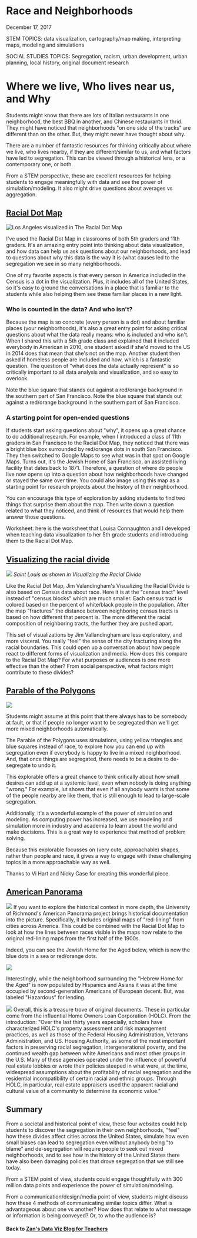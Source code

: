 # Race and Neighborhoods
December 17, 2017

STEM TOPICS: data visualization, cartography/map making, interpreting maps, modeling and simulations

SOCIAL STUDIES TOPICS: Segregation, racism, urban development, urban planning, local history, original document research

# Where we live, Who lives near us, and Why
Students might know that there are lots of Italian restaurants in one neighborhood, the best BBQ in another, and Chinese restaurants in thrid. They might have noticed that neighborhoods "on one side of the tracks" are different than on the other. But, they might never have thought about why. 

There are a number of fantastic resources for thinking critically about where we live, who lives nearby, if they are different/similar to us, and what factors have led to segregation. This can be viewed through a historical lens, or a contemporary one, or both. 

From a STEM perspective, these are excellent resources for helping students to engage meaningfully with data and see the power of simulation/modeling. It also might drive questions about averages vs aggregation. 

## [Racial Dot Map](https://demographics.virginia.edu/DotMap/)
![Los Angeles visualized in The Racial Dot Map](images/racialdotmap.png)

I've used the Racial Dot Map in classrooms of both 5th graders and 11th graders. It's an amazing entry point into thinking about data visualization, and how data can help us ask questions about our neighborhoods, and lead to questions about why this data is the way it is (what causes led to the segregation we see in so many neighborhoods.

One of my favorite aspects is that every person in America included in the Census is a dot in the visualization. Plus, it includes all of the United States, so it's easy to ground the conversations in a place that is familiar to the students while also helping them see these familiar places in a new light. 

### Who is counted in the data? And who isn't? 
Because the map is so concrete (every person is a dot) and about familiar places (your neighborhoods), it's also a great entry point for asking critical questions about what the data really means: who is included and who isn't. When I shared this with a 5th grade class and explained that it included everybody in American in 2010, one student asked if she'd moved to the US in 2014 does that mean that she's not on the map. Another student then asked if homeless people are included and how, which is a fantastic question. The question of "what does the data actually represent" is so critically important to all data analysis and visualization, and so easy to overlook. 

Note the blue square that stands out against a red/orange background in the southern part of San Francisco.
Note the blue square that stands out against a red/orange background in the southern part of San Francisco.

### A starting point for open-ended questions
If students start asking questions about "why", it opens up a great chance to do additional research. For example, when I introduced a class of 11th graders in San Francisco to the Racial Dot Map, they noticed that there was a bright blue box surrounded by red/orange dots in south San Francisco. They then switched to Google Maps to see what was in that spot on Google Maps. Turns out, it's the Jewish Home of San Francisco, an assisted living facility that dates back to 1871. Therefore, a question of where do people live now opens up into a question about how neighborhoods have changed or stayed the same over time. You could also image using this map as a starting point for research projects about the history of their neighborhood. 

You can encourage this type of exploration by asking students to find two things that surprise them about the map. Then write down a question related to what they noticed, and think of resources that would help them answer those questions. 

Worksheet: here is the worksheet that Louisa Connaughton and I developed when teaching data visualization to her 5th grade students and introducing them to the Racial Dot Map. 

## [Visualizing the racial divide](http://vallandingham.me/racial_divide/)
![](images/20180108visualizingtheracialdivide.png)
*Saint Louis as shown in Visualizing the Racial Divide*

Like the Racial Dot Map, Jim Valandingham's Visualizing the Racial Divide is also based on Census data about race. Here it is at the "census tract" level instead of "census blocks" which are much smaller. Each census tract is colored based on the percent of white/black people in the population. After the map "fractures" the distance between neighboring census tracts is based on how different that percent is. The more different the racial composition of neighboring tracts, the further they are pushed apart. 

This set of visualizations by Jim Vallandingham are less exploratory, and more visceral. You really "feel" the sense of the city fracturing along the racial boundaries. This could open up a conversation about how people react to different forms of visualization and media. How does this compare to the Racial Dot Map? For what purposes or audiences is one more effective than the other? From social perspective, what factors might contribute to these divides? 

 
## [Parable of the Polygons](http://ncase.me/polygons/)
![](images/20180108parableofthepolygons.png)

Students might assume at this point that there always has to be somebody at fault, or that if people no longer want to be segregated than we'll get more mixed neighborhoods automatically. 

The Parable of the Polygons uses simulations, using yellow triangles and blue squares instead of race, to explore how you can end up with segregation even if everybody is happy to live in a mixed neighborhood. And, that once things are segregated, there needs to be a desire to de-segregate to undo it.

This explorable offers a great chance to think critically about how small desires can add up at a systemic level, even when nobody is doing anything "wrong."  For example, iut shows that even if all anybody wants is that some of the people nearby are like them, that is still enough to lead to large-scale segregation. 

Additionally, it's a wonderful example of the power of simulation and modeling. As computing power has increased, we use modeling and simulation more in industry and academia to learn about the world and make decisions. This is a great way to experience that method of problem solving. 

Because this explorable focusses on (very cute, approachable) shapes, rather than people and race, it gives a way to engage with these challenging topics in a more approachable way as well.

Thanks to Vi Hart and Nicky Case for creating this wonderful piece. 

## [American Panorama](https://dsl.richmond.edu/panorama/redlining/)
![](images/20180108americanpanorama.png)
If you want to explore the historical context in more depth, the University of Richmond's American Panorama project brings historical documentation into the picture. Specifically, it includes original maps of "red-lining" from cities across America. This could be combined with the Racial Dot Map to look at how the lines between races visible in the maps now relate to the original red-lining maps from the first half of the 1900s. 

Indeed, you can see the Jewish Home for the Aged below, which is now the blue dots in a sea or red/orange dots. 

![](images/20180108americanpanarama-detail.png)

Interestingly, while the neighborhood surrounding the "Hebrew Home for the Aged" is now populated by Hispanics and Asians it was at the time occupied by second-generation Americans of European decent. But, was labeled "Hazardous" for lending. 

![](images/20180108americanpanarama-text.png)
Overall, this is a treasure trove of original documents. These in particular come from the influential Home Owners Loan Corporation (HOLC). From the introduction: "Over the last thirty years especially, scholars have characterized HOLC's property assessment and risk management practices, as well as those of the Federal Housing Administration, Veterans Administration, and US. Housing Authority, as some of the most important factors in preserving racial segregation, intergenerational poverty, and the continued wealth gap between white Americans and most other groups in the U.S. Many of these agencies operated under the influence of powerful real estate lobbies or wrote their policies steeped in what were, at the time, widespread assumptions about the profitability of racial segregation and the residential incompatibility of certain racial and ethnic groups. Through HOLC, in particular, real estate appraisers used the apparent racial and cultural value of a community to determine its economic value."

## Summary
From a societal and historical point of view, these four websites could help students to discover the segregation in their own neighborhoods, "feel" how these divides affect cities across the United States, simulate how even small biases can lead to segregation even without anybody being "to blame" and de-segregation will require people to seek out mixed neighborhoods, and to see how in the history of the United States there have also been damaging policies that drove segregation that we still see today. 

From a STEM point of view, students could engage thoughtfully with 300 million data points and experience the power of simulation/modeling. 

From a communication/design/media point of view, students might discuss how these 4 methods of communicating similar topics differ. What is advantageous about one vs another? How does that relate to what message or information is being conveyed? Or, to who the audience is? 

#### Back to [Zan's Data Viz Blog for Teachers](https://raw.githubusercontent.com/zanarmstrong/dataviz-for-teachers/master/README.md)

